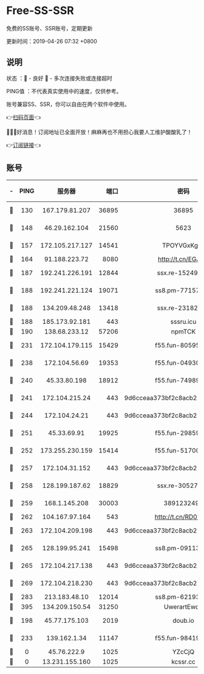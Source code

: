 # Free-SS-SSR

免费的SS账号、SSR账号，定期更新

更新时间：2019-04-26 07:32 +0800

## 说明

状态     ：🙂 - 良好 🙁 - 多次连接失败或连接超时

PING值   ：不代表真实使用中的速度，仅供参考。

账号兼容SS、SSR，你可以自由在两个软件中使用。

👉[扫码页面](https://liesauer.github.io/Free-SS-SSR/)👈

🎉🎉🎉好消息！订阅地址已全面开放！麻麻再也不用担心我要人工维护酸酸乳了！

👉[订阅链接](https://www.liesauer.net/yogurt/subscribe?ACCESS_TOKEN=DAYxR3mMaZAsaqUb)👈

## 账号

|-|PING|服务器|端口|密码|加密方式|区域|
|:----:|:----:|:-----:|-----:|:----:|:----:|:----:|
|🙂|130|167.179.81.207|36895|36895|aes-256-cfb|JP|
|🙂|148|46.29.162.104|21560|5623|aes-128-ctr|RU|
|🙂|157|172.105.217.127|14541|TPOYVGxKglpi|aes-256-cfb|JP|
|🙂|164|91.188.223.72|8080|http://t.cn/EGJIyrl|rc4-md5|RU|
|🙂|187|192.241.226.191|12844|ssx.re-15249592|aes-256-cfb|US|
|🙂|188|192.241.221.124|19071|ss8.pm-77157998|aes-256-cfb|US|
|🙂|188|134.209.48.248|13418|ssx.re-23182499|aes-256-cfb|US|
|🙂|188|185.173.92.181|443|sssru.icu|rc4-md5|RU|
|🙂|190|138.68.233.12|57206|npmTCK|rc4-md5|US|
|🙂|231|172.104.179.115|15429|f55.fun-80595697|aes-256-cfb|SG|
|🙂|238|172.104.56.69|19353|f55.fun-04930969|aes-256-cfb|SG|
|🙂|240|45.33.80.198|18912|f55.fun-74989270|aes-256-cfb|US|
|🙂|241|172.104.215.24|443|9d6cceaa373bf2c8acb22e60b6a58be6|aes-256-cfb|US|
|🙂|244|172.104.24.21|443|9d6cceaa373bf2c8acb22e60b6a58be6|aes-256-cfb|US|
|🙂|251|45.33.69.91|19925|f55.fun-29859918|aes-256-cfb|US|
|🙂|252|173.255.230.159|15414|f55.fun-51700385|aes-256-cfb|US|
|🙂|257|172.104.31.152|443|9d6cceaa373bf2c8acb22e60b6a58be6|aes-256-cfb|US|
|🙂|258|128.199.187.62|18829|ssx.re-30527984|aes-256-cfb|SG|
|🙂|259|168.1.145.208|30003|3891232494|aes-256-cfb|AU|
|🙂|262|104.167.97.164|543|http://t.cn/RD0D7sx|rc4-md5|CA|
|🙂|263|172.104.209.198|443|9d6cceaa373bf2c8acb22e60b6a58be6|aes-256-cfb|US|
|🙂|265|128.199.95.241|15498|ss8.pm-09113399|aes-256-cfb|SG|
|🙂|265|172.104.217.138|443|9d6cceaa373bf2c8acb22e60b6a58be6|aes-256-cfb|US|
|🙂|269|172.104.218.230|443|9d6cceaa373bf2c8acb22e60b6a58be6|aes-256-cfb|US|
|🙂|283|213.183.48.10|12014|ss8.pm-62193302|rc4-md5|RU|
|🙂|395|134.209.150.54|31250|UwerartEwqe|chacha20|IN|
|🙂|198|45.77.175.103|2019|doub.io|aes-128-ctr|SG|
|🙂|233|139.162.1.34|11147|f55.fun-98419202|aes-256-cfb|SG|
|🙁|0|45.76.222.9|1025|YZcCjQ|rc4-md5|JP|
|🙁|0|13.231.155.160|1025|kcssr.cc|rc4-md5|JP|
